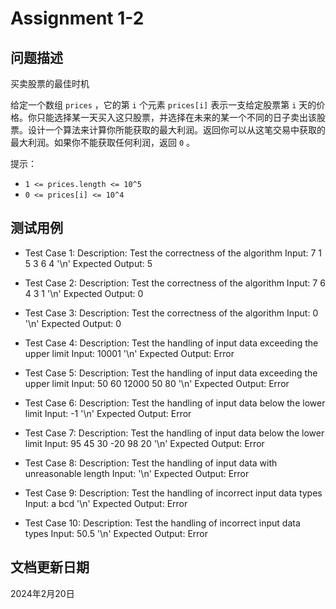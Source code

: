 # Assignment 1-2

## 问题描述

买卖股票的最佳时机

给定一个数组 `prices` ，它的第 `i` 个元素 `prices[i]` 表示一支给定股票第 `i` 天的价格。你只能选择某一天买入这只股票，并选择在未来的某一个不同的日子卖出该股票。设计一个算法来计算你所能获取的最大利润。返回你可以从这笔交易中获取的最大利润。如果你不能获取任何利润，返回 `0` 。

提示：

* `1 <= prices.length <= 10^5`
* `0 <= prices[i] <= 10^4`

## 测试用例

* Test Case 1:
  Description: Test the correctness of the algorithm
  Input: 7 1 5 3 6 4 '\n'
  Expected Output: 5

* Test Case 2:
  Description: Test the correctness of the algorithm
  Input: 7 6 4 3 1 '\n'
  Expected Output: 0

* Test Case 3:
  Description: Test the correctness of the algorithm
  Input: 0 '\n'
  Expected Output: 0

* Test Case 4:
  Description: Test the handling of input data exceeding the upper limit
  Input: 10001 '\n'
  Expected Output: Error

* Test Case 5:
  Description: Test the handling of input data exceeding the upper limit
  Input: 50 60 12000 50 80 '\n'
  Expected Output: Error

* Test Case 6:
  Description: Test the handling of input data below the lower limit
  Input: -1 '\n'
  Expected Output: Error

* Test Case 7:
  Description: Test the handling of input data below the lower limit
  Input: 95 45 30 -20 98 20 '\n'
  Expected Output: Error

* Test Case 8:
  Description: Test the handling of input data with unreasonable length
  Input: '\n'
  Expected Output: Error

* Test Case 9:
  Description: Test the handling of incorrect input data types
  Input: a bcd '\n'
  Expected Output: Error

* Test Case 10:
  Description: Test the handling of incorrect input data types
  Input: 50.5 '\n'
  Expected Output: Error

## 文档更新日期

2024年2月20日